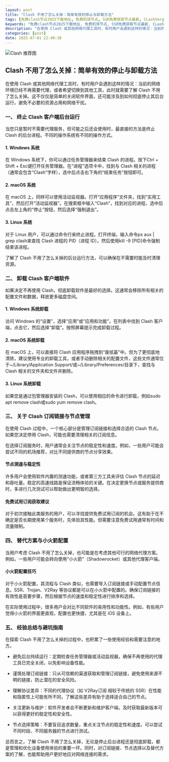 ```yaml
---
layout: post
title: "Clash 不用了怎么关掉：简单有效的停止与卸载方法"
tags: [免费clash节点2025下载地址, 免费机场节点, SSR免费获取节点最新, CLashVerge可以翻墙吗, 节点在哪买]
keywords: "免费clash节点2025下载地址, 免费机场节点, SSR免费获取节点最新, CLashVerge可以翻墙吗, 节点在哪买"
description: "在使用 Clash 或其他网络代理工具时，有时用户会遇到这样的情况：当前的网络环境已经不再需要代理，或者希望切换到其他工具，此时就需要了解 Clash 不用了怎么关掉。这不仅仅是简单的关闭软件界面，还可能涉及到如何彻底停止其后台运行，避免不必要的资源占用和网络干扰。"
categories: [post]
date: 2025-07-01 22:49:38
---
```




![Clash 推荐图](https://clashjd.github.io/assets/img/免费clash节点.png)

## Clash 不用了怎么关掉：简单有效的停止与卸载方法

在使用 Clash 或其他网络代理工具时，有时用户会遇到这样的情况：当前的网络环境已经不再需要代理，或者希望切换到其他工具，此时就需要了解 Clash 不用了怎么关掉。这不仅仅是简单的关闭软件界面，还可能涉及到如何彻底停止其后台运行，避免不必要的资源占用和网络干扰。

### 一、 终止 Clash 客户端后台运行

当您只是暂时不需要代理服务，但可能之后还会使用时，最直接的方法是终止 Clash 的后台进程。不同的操作系统有不同的操作方式。

#### 1. Windows 系统

在 Windows 系统下，你可以通过任务管理器来结束 Clash 的进程。按下Ctrl + Shift + Esc键打开任务管理器。在“进程”选项卡中，找到与 Clash 相关的进程（通常会包含“Clash”字样），选中后点击右下角的“结束任务”按钮即可。

#### 2. macOS 系统

在 macOS 上，同样可以使用活动监视器。打开“应用程序”文件夹，找到“实用工具”，然后打开“活动监视器”。在搜索框中输入“Clash”，找到对应的进程，选中后点击左上角的“停止”按钮，然后选择“强制退出”。

#### 3. Linux 系统

对于 Linux 用户，可以通过命令行来终止进程。打开终端，输入命令ps aux | grep clash来查找 Clash 进程的 PID（进程 ID）。然后使用kill -9 [PID]命令强制结束该进程。

了解了 Clash 不用了怎么关掉的后台运行方法，可以确保在不需要时能及时清理资源。

### 二、 卸载 Clash 客户端软件

如果决定不再使用 Clash，彻底卸载软件是最好的选择。这通常会移除所有相关的配置文件和数据，释放更多磁盘空间。

#### 1. Windows 系统卸载

访问 Windows 的“设置”，选择“应用”或“应用和功能”。在列表中找到 Clash 客户端，点击它，然后选择“卸载”。按照屏幕提示完成卸载过程。

#### 2. macOS 系统卸载

在 macOS 上，可以直接将 Clash 应用程序拖拽到“废纸篓”中。但为了更彻底地清除，建议使用专业的卸载工具，或者手动删除相关的配置文件，这些文件通常位于~/Library/Application Support/或~/Library/Preferences/目录下，查找与 Clash 相关的文件夹和文件并删除。

#### 3. Linux 系统卸载

如果您是通过包管理器安装的 Clash，可以使用相应的命令进行卸载，例如sudo apt remove clash或sudo yum remove clash。

### 三、 关于 Clash 订阅链接与节点管理

在使用 Clash 过程中，一个核心部分是管理订阅链接和选择合适的 Clash 节点。如果您决定停用 Clash，可能也需要清理相关的订阅信息。

在选择订阅服务时，用户通常会关注节点的稳定性和速度。例如，一些用户可能会尝试不同的机场推荐，对比不同提供商的节点分享效果。

#### 节点测速与稳定性

许多用户会使用软件内置的测速功能，或者第三方工具来评估 Clash 节点的延迟和吞吐量。稳定的高速线路是保证流畅体验的关键。在决定更换节点或服务提供商时，多进行几次测试可以帮助做出更明智的选择。

#### 免费试用订阅获取建议

对于初次接触此类服务的用户，可以寻找提供免费试用订阅的机会。这有助于在不确定是否长期使用某个服务时，先体验其性能。但需要注意免费试用通常有时间和流量限制。

### 四、 替代方案与小火箭配置

当用户考虑 Clash 不用了怎么关掉，也可能是在考虑其他可行的网络代理方案。例如，一些用户可能会转向使用“小火箭”（Shadowrocket）或其他代理客户端。

#### 小火箭配置技巧

对于小火箭配置，其流程与 Clash 类似，也需要导入订阅链接或手动配置节点信息。SSR、Trojan、V2Ray 等协议都是可以在小火箭中配置的。确保订阅链接的有效性是首要步骤，然后根据节点的速度和稳定性进行排序和选择。

在实际使用过程中，很多用户会对比不同软件的易用性和功能性。例如，有些用户觉得小火箭的界面更直观，配置也更快捷，尤其是在 iOS 设备上。

### 五、 经验总结与避坑指南

在探索 Clash 不用了怎么关掉的过程中，也积累了一些使用经验和需要注意的地方。

- 避免后台持续运行：定期检查任务管理器或活动监视器，确保不再使用的代理工具已完全关闭，以免影响设备性能。

- 谨慎处理订阅链接：只从可信赖的渠道获取和管理订阅链接，避免使用来源不明的链接，防止潜在的安全风险。

- 理解协议差异：不同的代理协议（如 V2Ray订阅 相较于传统的 SSR）在性能和隐匿性上可能有所不同，了解这些差异有助于选择适合自己的节点。

- 关注更新与维护：软件开发者会不断更新和维护客户端，及时获取最新版本可以获得更好的稳定性和安全性。

- 节点选择策略：不要盲目追求数量，重点关注节点的稳定性和速度。可以尝试不同时段、不同服务器的节点进行测试。

总而言之，了解 Clash 不用了怎么关掉，无论是停止后台进程还是彻底卸载，都是管理和优化设备使用体验的重要一环。同时，对订阅链接、节点选择以及替代方案的了解，也能帮助用户更好地应对网络连接的需求。